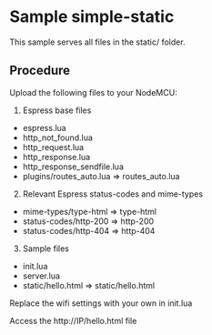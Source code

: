 # Sample simple-static

This sample serves all files in the static/ folder.


## Procedure
Upload the following files to your NodeMCU:

1. Espress base files
 * espress.lua  
 * http_not_found.lua  
 * http_request.lua  
 * http_response.lua  
 * http_response_sendfile.lua  
 * plugins/routes_auto.lua => routes_auto.lua
 
2. Relevant Espress status-codes and mime-types  
 * mime-types/type-html => type-html  
 * status-codes/http-200 => http-200
 * status-codes/http-404 => http-404

3. Sample files
 * init.lua  
 * server.lua  
 * static/hello.html  => static/hello.html

Replace the wifi settings with your own in init.lua

Access the http://IP/hello.html file